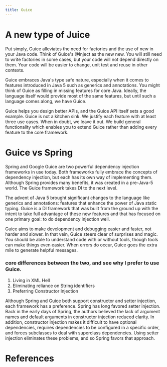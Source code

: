 ```yaml
---
title: Guice
---
```


# A new type of Juice
Put simply, Guice alleviates the need for factories and the use of new in your Java code. Think of Guice's @Inject as the new new. You will still need to write factories in some cases, but your code will not depend directly on them. Your code will be easier to change, unit test and reuse in other contexts.

Guice embraces Java's type safe nature, especially when it comes to features introduced in Java 5 such as generics and annotations. You might think of Guice as filling in missing features for core Java. Ideally, the language itself would provide most of the same features, but until such a language comes along, we have Guice.

Guice helps you design better APIs, and the Guice API itself sets a good example. Guice is not a kitchen sink. We justify each feature with at least three use cases. When in doubt, we leave it out. We build general functionality which enables you to extend Guice rather than adding every feature to the core framework.

# Guice vs Spring

Spring and Google Guice are two powerful dependency injection frameworks in use today. Both frameworks fully embrace the concepts of dependency injection, but each has its own way of implementing them. Although Spring provides many benefits, it was created in a pre-Java-5 world. The Guice framework takes DI to the next level.

The advent of Java 5 brought significant changes to the language like generics and annotations: features that enhance the power of Java static typing. Guice is a DI framework that was built from the ground up with the intent to take full advantage of these new features and that has focused on one primary goal: to do dependency injection well.

Guice aims to make development and debugging easier and faster, not harder and slower. In that vein, Guice steers clear of surprises and magic. You should be able to understand code with or without tools, though tools can make things even easier. When errors do occur, Guice goes the extra mile to generate helpful messages.

###  core differences between the two, and see why I prefer to use Guice.

1. Living in XML Hell
2. Eliminating reliance on String identifiers
3. Preferring Constructor Injection

Although Spring and Guice both support constructor and setter injection, each framework has a preference. Spring has long favored setter injection. Back in the early days of Spring, the authors believed the lack of argument names and default arguments in constructor injection reduced clarity. In addition, constructor injection makes it difficult to have optional dependencies, requires dependencies to be configured in a specific order, and forces subclasses to deal with superclass dependencies. Using setter injection eliminates these problems, and so Spring favors that approach.
# References
